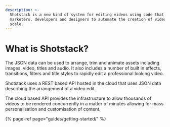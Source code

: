```yaml
---
description: >-
  Shotstack is a new kind of system for editing videos using code that enables
  marketers, developers and designers to automate the creation of videos at
  scale.
---
```


# What is Shotstack?

The JSON data can be used to arrange, trim and animate assets including images, video, titles and audio. It also includes a number of built in effects, transitions, filters and title styles to rapidly edit a professional looking video.

Shotstack uses a REST based API hosted in the cloud that uses JSON data describing the arrangement of a video edit.

The cloud based API provides the infrastructure to allow thousands of videos to be rendered concurrently in a matter of minutes allowing for mass personalisation and customisation of content.

{% page-ref page="guides/getting-started/" %}

